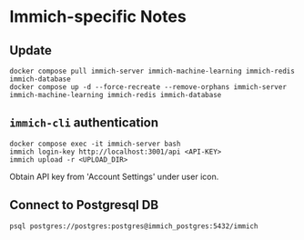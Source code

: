 # Immich-specific Notes

## Update

```
docker compose pull immich-server immich-machine-learning immich-redis immich-database
docker compose up -d --force-recreate --remove-orphans immich-server immich-machine-learning immich-redis immich-database
```

## `immich-cli` authentication

```
docker compose exec -it immich-server bash
immich login-key http://localhost:3001/api <API-KEY>
immich upload -r <UPLOAD_DIR>
```

Obtain API key from 'Account Settings' under user icon.

## Connect to Postgresql DB

```
psql postgres://postgres:postgres@immich_postgres:5432/immich
```